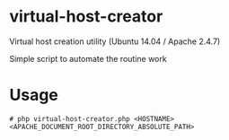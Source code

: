 # virtual-host-creator
Virtual host creation utility (Ubuntu 14.04 / Apache 2.4.7)

Simple script to automate the routine work

# Usage
```
# php virtual-host-creator.php <HOSTNAME> <APACHE_DOCUMENT_ROOT_DIRECTORY_ABSOLUTE_PATH>
```
